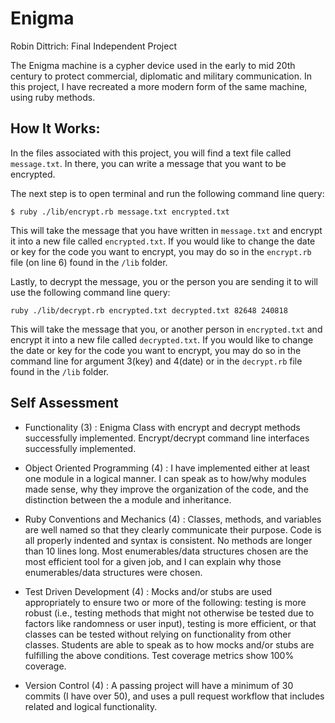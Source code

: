 # Enigma

Robin Dittrich: Final Independent Project

The Enigma machine is a cypher device used in the early to mid 20th century to protect commercial, diplomatic and military communication. In this project, I have recreated a more modern form of the same machine, using ruby methods.

## How It Works:

In the files associated with this project, you will find a text file called `message.txt`. In there, you can write a message that you want to be encrypted.

The next step is to open terminal and run the following command line query:

`$ ruby ./lib/encrypt.rb message.txt encrypted.txt`

This will take the message that you have written in `message.txt` and encrypt it into a new file called `encrypted.txt`. If you would like to change the date or key for the code you want to encrypt, you may do so in the `encrypt.rb` file (on line 6) found in the `/lib` folder.

Lastly, to decrypt the message, you or the person you are sending it to will use the following command line query:

`ruby ./lib/decrypt.rb encrypted.txt decrypted.txt 82648 240818`

This will take the message that you, or another person in `encrypted.txt` and encrypt it into a new file called `decrypted.txt`. If you would like to change the date or key for the code you want to encrypt, you may do so in the command line for argument 3(key) and 4(date) or in the `decrypt.rb` file found in the `/lib` folder.

## Self Assessment

* Functionality (3) : Enigma Class with encrypt and decrypt methods successfully implemented. Encrypt/decrypt command line interfaces successfully implemented.

* Object Oriented Programming (4) : I have implemented either at least one module in a logical manner. I can speak as to how/why modules made sense, why they improve the organization of the code, and the distinction between the a module and inheritance.

* Ruby Conventions and Mechanics (4) : Classes, methods, and variables are well named so that they clearly communicate their purpose. Code is all properly indented and syntax is consistent. No methods are longer than 10 lines long. Most enumerables/data structures chosen are the most efficient tool for a given job, and I can explain why those enumerables/data structures were chosen.

* Test Driven Development (4) : Mocks and/or stubs are used appropriately to ensure two or more of the following: testing is more robust (i.e., testing methods that might not otherwise be tested due to factors like randomness or user input), testing is more efficient, or that classes can be tested without relying on functionality from other classes. Students are able to speak as to how mocks and/or stubs are fulfilling the above conditions. Test coverage metrics show 100% coverage.

* Version Control (4) : A passing project will have a minimum of 30 commits (I have over 50), and uses a pull request workflow that includes related and logical functionality.
